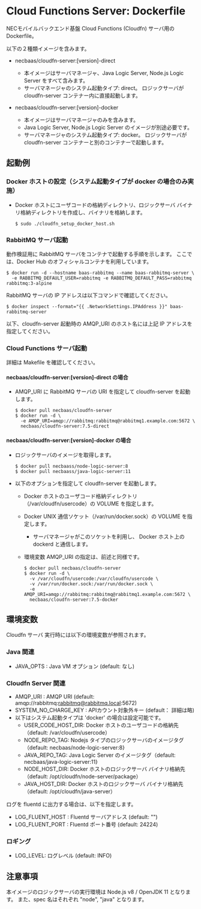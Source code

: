 Cloud Functions Server: Dockerfile
==================================

NECモバイルバックエンド基盤 Cloud Functions (Cloudfn) サーバ用の Dockerfile。

以下の２種類イメージを含みます。

* necbaas/cloudfn-server:[version]-direct
    * 本イメージはサーバマネージャ、Java Logic Server, Node.js Logic Server をすべて含みます。
    * サーバマネージャのシステム起動タイプ: direct。 ロジックサーバが cloudfn-server コンテナー内に直接起動します。

* necbaas/cloudfn-server:[version]-docker
    * 本イメージはサーバマネージャのみを含みます。
    * Java Logic Server, Node.js Logic Server のイメージが別途必要です。
    * サーバマネージャのシステム起動タイプ: docker。 ロジックサーバが cloudfn-server コンテナーと別のコンテナーで起動します。

起動例
------

### Docker ホストの設定（システム起動タイプが docker の場合のみ実施）

* Docker ホストにユーザコードの格納ディレクトリ、ロジックサーバ バイナリ格納ディレクトリを作成し、バイナリを格納します。

      $ sudo ./cloudfn_setup_docker_host.sh

### RabbitMQ サーバ起動

動作検証用に RabbitMQ サーバをコンテナで起動する手順を示します。
ここでは、Docker Hub のオフィシャルコンテナを利用しています。

    $ docker run -d --hostname baas-rabbitmq --name baas-rabbitmq-server \
      -e RABBITMQ_DEFAULT_USER=rabbitmq -e RABBITMQ_DEFAULT_PASS=rabbitmq rabbitmq:3-alpine

RabbitMQ サーバの IP アドレスは以下コマンドで確認してください。

    $ docker inspect --format="{{ .NetworkSettings.IPAddress }}" baas-rabbitmq-server

以下、cloudfn-server 起動時の AMQP_URI のホスト名には上記 IP アドレスを指定してください。

### Cloud Functions サーバ起動

詳細は Makefile を確認してください。

#### necbaas/cloudfn-server:[version]-direct の場合

* AMQP_URI に RabbitMQ サーバの URI を指定して cloudfn-server を起動します。

      $ docker pull necbaas/cloudfn-server
      $ docker run -d \
        -e AMQP_URI=amqp://rabbitmq:rabbitmq@rabbitmq1.example.com:5672 \
        necbaas/cloudfn-server:7.5-direct

#### necbaas/cloudfn-server:[version]-docker の場合
 
* ロジックサーバのイメージを取得します。
   
      $ docker pull necbaass/node-logic-server:8
      $ docker pull necbaass/java-logic-server:11

* 以下のオプションを指定して cloudfn-server を起動します。

    * Docker ホストのユーザコード格納ディレクトリ（/var/cloudfn/usercode）の VOLUME を指定します。
    * Docker UNIX 通信ソケット（/var/run/docker.sock）の VOLUME を指定します。
        * サーバマネージャがこのソケットを利用し、 Docker ホスト上の dockerd と通信します。  
    * 環境変数 AMQP_URI の指定は、前述と同様です。

          $ docker pull necbaas/cloudfn-server
          $ docker run -d \
            -v /var/cloudfn/usercode:/var/cloudfn/usercode \
            -v /var/run/docker.sock:/var/run/docker.sock \
            -e AMQP_URI=amqp://rabbitmq:rabbitmq@rabbitmq1.example.com:5672 \
            necbaas/cloudfn-server:7.5-docker
         
環境変数
--------

Cloudfn サーバ 実行時には以下の環境変数が参照されます。

### Java 関連

* JAVA_OPTS : Java VM オプション (default: なし)

### Cloudfn Server 関連

* AMQP_URI : AMQP URI (default: amqp://rabbitmq:rabbitmq@rabbitmq.local:5672)
* SYSTEM_NO_CHARGE_KEY : APIカウント対象外キー (default： 詳細は略)
* 以下はシステム起動タイプは 'docker' の場合は設定可能です。
     * USER_CODE_HOST_DIR: Docker ホストのユーザコードの格納先（default: /var/cloudfn/usercode）
     * NODE_REPO_TAG: Nodejs タイプのロジックサーバのイメージタグ（default: necbaas/node-logic-server:8}
     * JAVA_REPO_TAG: Java Logic Server のイメージタグ（default: necbaas/java-logic-server:11}
     * NODE_HOST_DIR: Docker ホストのロジックサーバ バイナリ格納先（default: /opt/cloudfn/node-server/package）
     * JAVA_HOST_DIR: Docker ホストのロジックサーバ バイナリ格納先（default: /opt/cloudfn/java-server）

ログを fluentd に出力する場合は、以下を指定します。
* LOG_FLUENT_HOST : Fluentd サーバアドレス (default: "")
* LOG_FLUENT_PORT : Fluentd ポート番号 (default: 24224)

### ロギング

* LOG_LEVEL: ログレベル (default: INFO)

注意事項
---------

本イメージのロジックサーバの実行環境は Node.js v8 / OpenJDK 11 となります。
また、spec 名はそれぞれ "node", "java" となります。